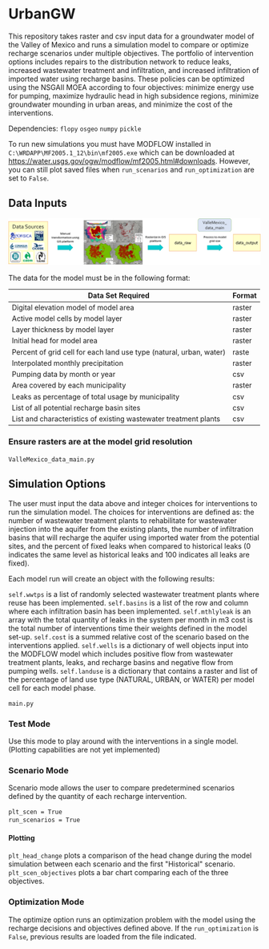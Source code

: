 # UrbanGW
This repository takes raster and csv input data for a groundwater model of the Valley of Mexico and runs a simulation model to compare or optimize recharge scenarios under multiple objectives. The portfolio of intervention options includes repairs to the distribution network to reduce leaks, increased wastewater treatment and infiltration, and increased infiltration of imported water using recharge basins. These policies can be optimized using the NSGAII MOEA according to four objectives: minimize energy use for pumping, maximize hydraulic head in high subsidence regions, minimize groundwater mounding in urban areas, and minimize the cost of the interventions.

Dependencies: ```flopy``` ```osgeo``` ```numpy``` ```pickle```

To run new simulations you must have MODFLOW installed in ```C:\WRDAPP\MF2005.1_12\bin\mf2005.exe``` which can be downloaded at https://water.usgs.gov/ogw/modflow/mf2005.html#downloads. However, you can still plot saved files when ```run_scenarios``` and ```run_optimization``` are set to ```False```.

## Data Inputs

![Data](/images/data_processing.png)

The data for the model must be in the following format:

Data Set Required | Format
-------------------- | --------------------
Digital elevation model of model area | raster
Active model cells by model layer | raster
Layer thickness by model layer | raster
Initial head for model area | raster
Percent of grid cell for each land use type (natural, urban, water) | raste
Interpolated monthly precipitation | raster
Pumping data by month or year | csv
Area covered by each municipality | raster
Leaks as percentage of total usage by municipality | csv
List of all potential recharge basin sites | csv
List and characteristics of existing wastewater treatment plants | csv

### Ensure rasters are at the model grid resolution
```
ValleMexico_data_main.py
```

## Simulation Options

The user must input the data above and integer choices for interventions to run the simulation model. The choices for interventions are defined as: the number of wastewater treatment plants to rehabilitate for wastewater injection into the aquifer from the existing plants, the number of infiltration basins that will recharge the aquifer using imported water from the potential sites, and the percent of fixed leaks when compared to historical leaks (0 indicates the same level as historical leaks and 100 indicates all leaks are fixed).

Each model run will create an object with the following results:

 ```self.wwtps``` is a list of randomly selected wastewater treatment plants where reuse has been implemented. ```self.basins``` is a list of the row and column where each infiltration basin has been implemented. ```self.mthlyleak``` is an array with the total quantity of leaks in the system per month in m3 cost is the total number of interventions time their weights defined in the model set-up. ```self.cost``` is a summed relative cost of the scenario based on the interventions applied. ```self.wells``` is a dictionary of well objects input into the MODFLOW model which includes positive flow from wastewater treatment plants, leaks, and recharge basins and negative flow from pumping wells. ```self.landuse``` is a dictionary that contains a raster and list of the percentage of land use type (NATURAL, URBAN, or WATER) per model cell for each model phase.

```
main.py
```

### Test Mode

Use this mode to play around with the interventions in a single model. (Plotting capabilities are not yet implemented)

### Scenario Mode

Scenario mode allows the user to compare predetermined scenarios defined by the quantity of each recharge intervention.

```
plt_scen = True
run_scenarios = True
```

#### Plotting
```plt_head_change``` plots a comparison of the head change during the model simulation between each scenario and the first "Historical" scenario. ```plt_scen_objectives``` plots a bar chart comparing each of the three objectives.

### Optimization Mode

The optimize option runs an optimization problem with the model using the recharge decisions and objectives defined above. If the ```run_optimization``` is ```False```, previous results are loaded from the file indicated.
